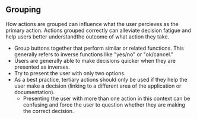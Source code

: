 ## Grouping

How actions are grouped can influence what the user percieves as the primary action. Actions grouped correctly can alleviate decision fatigue and help users better understandthe outcome of what action they take.

- Group buttons together that perform similar or related functions. This generally refers to inverse functions like "yes/no" or "ok/cancel." 
- Users are generally able to make decisions quicker when they are presented as inverses.
- Try to present the user with only two options.
- As a best practice, tertiary actions should only be used if they help the user make a decision (linking to a different area of the application or documentation).
    - Presenting the user with more than one action in this context can be confusing and force the user to question whether they are making the correct decision.


